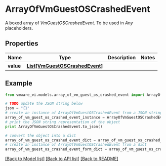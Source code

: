 # ArrayOfVmGuestOSCrashedEvent

A boxed array of *VmGuestOSCrashedEvent*. To be used in *Any* placeholders. 

## Properties
Name | Type | Description | Notes
------------ | ------------- | ------------- | -------------
**value** | [**List[VmGuestOSCrashedEvent]**](VmGuestOSCrashedEvent.md) |  | 

## Example

```python
from vmware_vi.models.array_of_vm_guest_os_crashed_event import ArrayOfVmGuestOSCrashedEvent

# TODO update the JSON string below
json = "{}"
# create an instance of ArrayOfVmGuestOSCrashedEvent from a JSON string
array_of_vm_guest_os_crashed_event_instance = ArrayOfVmGuestOSCrashedEvent.from_json(json)
# print the JSON string representation of the object
print ArrayOfVmGuestOSCrashedEvent.to_json()

# convert the object into a dict
array_of_vm_guest_os_crashed_event_dict = array_of_vm_guest_os_crashed_event_instance.to_dict()
# create an instance of ArrayOfVmGuestOSCrashedEvent from a dict
array_of_vm_guest_os_crashed_event_form_dict = array_of_vm_guest_os_crashed_event.from_dict(array_of_vm_guest_os_crashed_event_dict)
```
[[Back to Model list]](../README.md#documentation-for-models) [[Back to API list]](../README.md#documentation-for-api-endpoints) [[Back to README]](../README.md)



